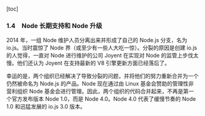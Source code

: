 [toc]

### 1.4　Node 长期支持和 Node 升级

2014 年，一组 Node 维护人员分离出来并形成了自己的 Node.js 分支，名为 io.js。当时震惊了 Node 界（或至少有一些人大吃一惊）。分裂的原因是创建 io.js 的人觉得，一直对 Node 进行维护的公司 Joyent 在实现对 Node 的监管上步伐太慢。他们还认为 Joyent 在支持最新的 V8 引擎更新方面已经落后了。

幸运的是，两个组织已经解决了导致分裂的问题，并将他们的努力重新合并为一个仍然被命名为 Node.js 的产品。Node 现在通过由 Linux 基金会赞助的管理性非营利组织 Node 基金会进行管理。因此，两个组织的代码合并起来，不再是第一个官方发布版本 Node 1.0，而是 Node 4.0。Node 4.0 代表了缓慢节奏的 Node 1.0 和迅猛发展的 io.js 3.0 版本。

